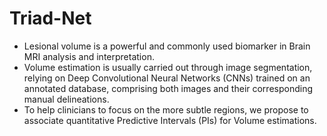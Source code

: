 # Triad-Net

*  Lesional volume is a powerful and commonly used biomarker in Brain MRI
analysis and interpretation.
* Volume estimation is usually carried out through image segmentation, relying on Deep Convolutional Neural Networks (CNNs) trained on an annotated
database, comprising both images and their corresponding manual delineations.
* To help clinicians to focus on the more subtle regions, we propose to associate quantitative Predictive Intervals (PIs)  for Volume estimations.
